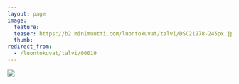 ```yaml
---
layout: page
image:
  feature:
  teaser: https://b2.minimuutti.com/luontokuvat/talvi/DSC21978-245px.jpg
  thumb:
redirect_from:
  - /luontokuvat/talvi/00019
---
```


![](https://b2.minimuutti.com/luontokuvat/talvi/DSC21978-800px.jpg)

